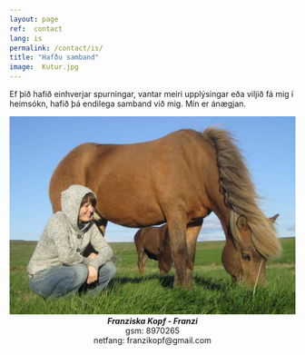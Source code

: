 ```yaml
---
layout: page
ref:  contact
lang: is
permalink: /contact/is/
title: "Hafðu samband"
image:  Kutur.jpg
---
```


Ef þið hafið einhverjar spurningar, vantar meiri upplýsingar eða viljið fá mig í heimsókn, hafið þá endilega samband við mig.
Mín er ánægjan.
<center>
<a href="/images/Kutur.jpg" data-lightbox="Kutur" data-title="Kútur og ég">
  <img src="/images/Kutur_thumb.jpg" title="Kútur og ég">
</a>
</center>

<center>
<strong><i>Franziska Kopf - Franzi</i></strong>
</center>

<center>
gsm: 8970265
</center>

<center>
netfang: franzikopf@gmail.com
</center>
